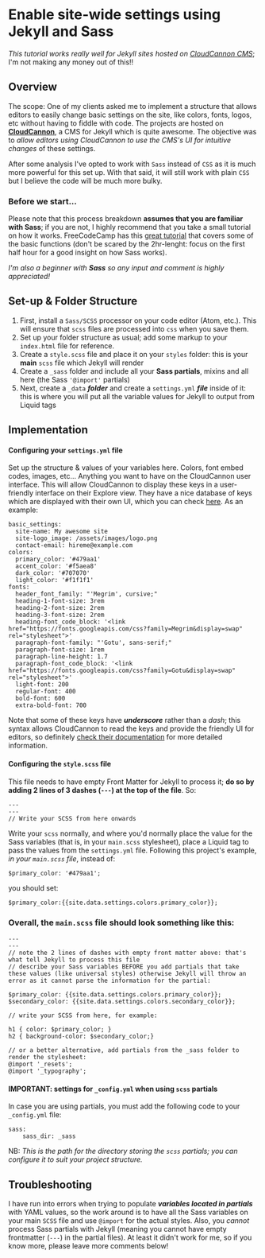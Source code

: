 # Enable site-wide settings using Jekyll and Sass
_This tutorial works really well for Jekyll sites hosted on [CloudCannon CMS](https://cloudcannon.com)_; I'm not making any money out of this!!

## Overview

The scope: One of my clients asked me to implement a structure that allows editors to easily change basic settings on the site, like colors, fonts, logos, etc without having to fiddle with code. The projects are hosted on [**CloudCannon**](https://cloudcannon.com), a CMS for Jekyll which is quite awesome. The objective was to _allow editors using CloudCannon to use the CMS's UI for intuitive changes_ of these settings.

After some analysis I've opted to work with `Sass` instead of `CSS` as it is much more powerful for this set up. With that said, it will still work with plain `CSS` but I believe the code will be much more bulky.

### Before we start...

Please note that this process breakdown **assumes that you are familiar with Sass**; if you are not, I highly recommend that you take a small tutorial on how it works. FreeCodeCamp has this [great tutorial](https://www.youtube.com/watch?v=_a5j7KoflTs) that covers some of the basic functions (don't be scared by the 2hr-lenght: focus on the first half hour for a good insight on how Sass works).

_I'm also a beginner with **Sass** so any input and comment is highly appreciated!_

## Set-up & Folder Structure

1. First, install a `Sass/SCSS` processor on your code editor (Atom, etc.). This will ensure that `scss` files are processed into `css` when you save them.
2. Set up your folder structure as usual; add some markup to your `index.html` file for reference.
3. Create a `style.scss` file and place it on your `styles` folder: this is your **main** `scss` file which Jekyll will render
4. Create a `_sass` folder and include all your **Sass partials**, mixins and all here (the Sass `'@import'` partials)
5. Next, create a `_data` **_folder_** and create a `settings.yml` **_file_** inside of it: this is where you will put all the variable values for Jekyll to output from Liquid tags

## Implementation

#### Configuring your `settings.yml` file
Set up the structure & values of your variables here. Colors, font embed codes, images, etc... Anything you want to have on the CloudCannon user interface. This will allow CloudCannon to display these keys in a user-friendly interface on their Explore view. They have a nice database of keys which are displayed with their own UI, which you can check [here](https://docs.cloudcannon.com/editing/interfaces/inputs/). As an example:
```
basic_settings:
  site-name: My awesome site
  site-logo_image: /assets/images/logo.png
  contact-email: hireme@example.com
colors:
  primary_color: '#479aa1'
  accent_color: '#f5aea8'
  dark_color: '#707070'
  light_color: '#f1f1f1'
fonts:
  header_font_family: "'Megrim', cursive;"
  heading-1-font-size: 3rem
  heading-2-font-size: 2rem
  heading-3-font-size: 2rem
  heading-font_code_block: '<link href="https://fonts.googleapis.com/css?family=Megrim&display=swap" rel="stylesheet">'
  paragraph-font-family: "'Gotu', sans-serif;"
  paragraph-font-size: 1rem
  paragraph-line-height: 1.7
  paragraph-font_code_block: '<link href="https://fonts.googleapis.com/css?family=Gotu&display=swap" rel="stylesheet">'
  light-font: 200
  regular-font: 400
  bold-font: 600
  extra-bold-font: 700
```
Note that some of these keys have _**underscore**_ rather than a _dash_; this syntax allows CloudCannon to read the keys and provide the friendly UI for editors, so definitely [check their documentation](https://docs.cloudcannon.com/editing/interfaces/inputs/) for more detailed information.

#### Configuring the `style.scss` file
This file needs to have empty Front Matter for Jekyll to process it; **do so by adding 2 lines of 3 dashes (`---`) at the top of the file**. So:
```
---
---
// Write your SCSS from here onwards
```
Write your `scss` normally, and where you'd normally place the value for the Sass variables (that is, in your `main.scss` stylesheet), place a Liquid tag to pass the values from the `settings.yml` file. Following this project's example, *in your `main.scss` file*, instead of:
```
$primary_color: '#479aa1';
```
you should set:
```
$primary_color:{{site.data.settings.colors.primary_color}};
```
### Overall, the `main.scss` file should look something like this:
```
---
---
// note the 2 lines of dashes with empty front matter above: that's what tell Jekyll to process this file
// describe your Sass variables BEFORE you add partials that take these values (like universal styles) otherwise Jekyll will throw an error as it cannot parse the information for the partial:

$primary_color: {{site.data.settings.colors.primary_color}};
$secondary_color: {{site.data.settings.colors.secondary_color}};

// write your SCSS from here, for example:

h1 { color: $primary_color; }
h2 { background-color: $secondary_color;}

// or a better alternative, add partials from the _sass folder to render the stylesheet:
@import '_resets';
@import '_typography';
```

#### IMPORTANT: settings for `_config.yml` when using `scss` partials

In case you are using partials, you must add the following code to your `_config.yml` file:

```
sass:
    sass_dir: _sass
```
NB: _This is the path for the directory storing the `scss` partials; you can configure it to suit your project structure._

## Troubleshooting
I have run into errors when trying to populate **_variables located in partials_** with YAML values, so the work around is to have all the Sass variables on your main `SCSS` file and use `@import` for the actual styles. Also, you *cannot* process Sass partials with Jekyll (meaning you cannot have empty frontmatter (`---`) in the partial files). At least it didn't work for me, so if you know more, please leave more comments below!

